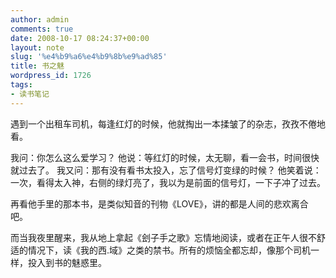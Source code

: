 ```yaml
---
author: admin
comments: true
date: 2008-10-17 08:24:37+00:00
layout: note
slug: '%e4%b9%a6%e4%b9%8b%e9%ad%85'
title: 书之魅
wordpress_id: 1726
tags:
- 读书笔记
---
```


遇到一个出租车司机，每逢红灯的时候，他就掏出一本揉皱了的杂志，孜孜不倦地看。

我问：你怎么这么爱学习？
他说：等红灯的时候，太无聊，看一会书，时间很快就过去了。
我又问：那有没有看书太投入，忘了信号灯变绿的时候？
他笑着说：一次，看得太入神，右侧的绿灯亮了，我以为是前面的信号灯，一下子冲了过去。

再看他手里的那本书，是类似知音的刊物《LOVE》，讲的都是人间的悲欢离合吧。

而当我夜里醒来，我从地上拿起《刽子手之歌》忘情地阅读，或者在正午人很不舒适的情况下，读《我的西.域》之类的禁书。所有的烦恼全都忘却，像那个司机一样，投入到书的魅惑里。
